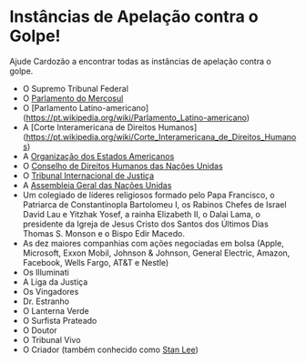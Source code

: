 # Instâncias de Apelação contra o Golpe!

Ajude Cardozão a encontrar todas as instâncias de apelação contra o golpe.

- O Supremo Tribunal Federal
- O [Parlamento do Mercosul](https://pt.wikipedia.org/wiki/Parlamento_do_Mercosul)
- O [Parlamento Latino-americano] (https://pt.wikipedia.org/wiki/Parlamento_Latino-americano)
- A [Corte Interamericana de Direitos Humanos] (https://pt.wikipedia.org/wiki/Corte_Interamericana_de_Direitos_Humanos)
- A [Organização dos Estados Americanos](https://pt.wikipedia.org/wiki/Organiza%C3%A7%C3%A3o_dos_Estados_Americanos)
- O [Conselho de Direitos Humanos das Nações Unidas](https://pt.wikipedia.org/wiki/Conselho_de_Direitos_Humanos_das_Na%C3%A7%C3%B5es_Unidas)
- O [Tribunal Internacional de Justiça](https://pt.wikipedia.org/wiki/Tribunal_Internacional_de_Justi%C3%A7a)
- A [Assembleia Geral das Nações Unidas](https://pt.wikipedia.org/wiki/Assembleia_Geral_das_Na%C3%A7%C3%B5es_Unidas)
- Um colegiado de líderes religiosos formado pelo Papa Francisco, o Patriarca de Constantinopla Bartolomeu I, os Rabinos Chefes de Israel David Lau e Yitzhak Yosef, a rainha Elizabeth II, o Dalai Lama, o presidente da Igreja de Jesus Cristo dos Santos dos Últimos Dias Thomas S. Monson e o Bispo Edir Macedo.
- As dez maiores companhias com ações negociadas em bolsa (Apple, Microsoft, Exxon Mobil, Johnson & Johnson, General Electric, Amazon, Facebook, Wells Fargo, AT&T e Nestle)
- Os Illuminati
- A Liga da Justiça
- Os Vingadores
- Dr. Estranho
- O Lanterna Verde
- O Surfista Prateado
- O Doutor
- O Tribunal Vivo
- O Criador (também conhecido como [Stan Lee](https://pt.wikipedia.org/wiki/Stan_Lee))
